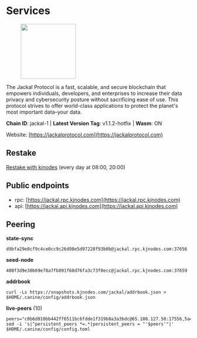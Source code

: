 # Services

<figure><img src="https://raw.githubusercontent.com/kj89/testnet_manuals/main/pingpub/logos/jackal.png" width="150" alt=""><figcaption></figcaption></figure>

The Jackal Protocol is a fast, scalable, and secure blockchain that empowers  individuals, developers, and enterprises to increase their data privacy and  cybersecurity posture without sacrificing ease of use. This protocol strives  to offer world-class applications to protect the planet's most important data–your data.

**Chain ID**: jackal-1 | **Latest Version Tag**: v1.1.2-hotfix | **Wasm**: ON

Website: [https://jackalprotocol.com](https://jackalprotocol.com)

## Restake

[Restake with kjnodes](https://restake.app/jackal/jklvaloper1tr3wm3mdkz0tda6t7vavqnn7fe2g4un0f67xmt) (every day at 08:00, 20:00)
## Public endpoints

* rpc: [https://jackal.rpc.kjnodes.com](https://jackal.rpc.kjnodes.com)
* api: [https://jackal.api.kjnodes.com](https://jackal.api.kjnodes.com)

## Peering

**state-sync**

```
d9bfa29e0cf9c4ce0cc9c26d98e5d97228f93b0b@jackal.rpc.kjnodes.com:37656
```

**seed-node**

```
400f3d9e30b69e78a7fb891f60d76fa3c73f0ecc@jackal.rpc.kjnodes.com:37659
```

**addrbook**
```
curl -Ls https://snapshots.kjnodes.com/jackal/addrbook.json > $HOME/.canine/config/addrbook.json
```

**live-peers** (10)
```
peers="c0b6d010bb442ff6511bc6fdde1f319b8a3a3bdc@65.108.127.50:17556,5a4d1a83c877dd5db378ef5f897824273c2d4beb@141.95.72.198:36656,0faa7f1099de2e02deebe09fcb52863056333265@144.202.72.17:26616,1f30e644ddd8edf310cbd9be4ac07b604eed581e@66.85.143.242:26676,d9bfa29e0cf9c4ce0cc9c26d98e5d97228f93b0b@65.109.88.38:37656,8d59eb5f7ad207e59c06620f6e9e7b6760b56211@65.108.75.107:18656,e258f57604c59fc02d07b9669ae64f00bb45a20c@162.205.240.139:37656,ea35106e43dcec1e5c66319272da48df3dce7723@57.128.144.233:26656,2a55d2e6cc5fa2dda8a484ab7d00f77f076d237f@141.95.47.216:26656,399068f8371dce4ae5d7cd7da2c965e765e68f4b@65.108.238.102:17556"
sed -i 's|^persistent_peers *=.*|persistent_peers = "'$peers'"|' $HOME/.canine/config/config.toml
```
